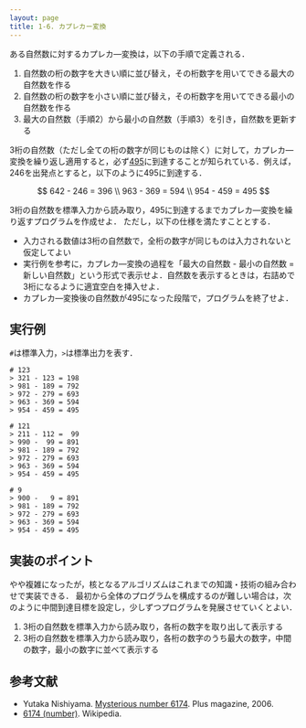 ```yaml
---
layout: page
title: 1-6. カプレカー変換
---
```


ある自然数に対するカプレカ―変換は，以下の手順で定義される．

1. 自然数の桁の数字を大きい順に並び替え，その桁数字を用いてできる最大の自然数を作る
2. 自然数の桁の数字を小さい順に並び替え，その桁数字を用いてできる最小の自然数を作る
3. 最大の自然数（手順2）から最小の自然数（手順3）を引き，自然数を更新する

3桁の自然数（ただし全ての桁の数字が同じものは除く）に対して，カプレカ―変換を繰り返し適用すると，必ず[495](https://en.wikipedia.org/wiki/495_(number))に到達することが知られている．例えば，$246$を出発点とすると，以下のように$495$に到達する．

$$
642 - 246 = 396 \\
963 - 369 = 594 \\
954 - 459 = 495
$$

3桁の自然数を標準入力から読み取り，$495$に到達するまでカプレカ―変換を繰り返すプログラムを作成せよ．
ただし，以下の仕様を満たすこととする．

+ 入力される数値は3桁の自然数で，全桁の数字が同じものは入力されないと仮定してよい
+ 実行例を参考に，カプレカ―変換の過程を「最大の自然数 - 最小の自然数 = 新しい自然数」という形式で表示せよ．自然数を表示するときは，右詰めで3桁になるように適宜空白を挿入せよ．
+ カプレカ―変換後の自然数が495になった段階で，プログラムを終了せよ．

## 実行例
`#`は標準入力，`>`は標準出力を表す．

```
# 123
> 321 - 123 = 198
> 981 - 189 = 792
> 972 - 279 = 693
> 963 - 369 = 594
> 954 - 459 = 495
```

```
# 121
> 211 - 112 =  99
> 990 -  99 = 891
> 981 - 189 = 792
> 972 - 279 = 693
> 963 - 369 = 594
> 954 - 459 = 495
```

```
# 9
> 900 -   9 = 891
> 981 - 189 = 792
> 972 - 279 = 693
> 963 - 369 = 594
> 954 - 459 = 495
```

## 実装のポイント

やや複雑になったが，核となるアルゴリズムはこれまでの知識・技術の組み合わせで実装できる．
最初から全体のプログラムを構成するのが難しい場合は，次のように中間到達目標を設定し，少しずつプログラムを発展させていくとよい．

1. 3桁の自然数を標準入力から読み取り，各桁の数字を取り出して表示する
2. 3桁の自然数を標準入力から読み取り，各桁の数字のうち最大の数字，中間の数字，最小の数字に並べて表示する

## 参考文献

+ Yutaka Nishiyama. [Mysterious number 6174](https://plus.maths.org/content/os/issue38/features/nishiyama/index). Plus magazine, 2006.
+ [6174 (number)](https://en.wikipedia.org/wiki/6174_(number)). Wikipedia.
